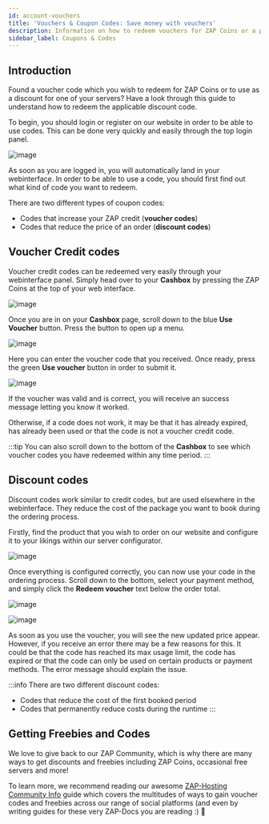 ```yaml
---
id: account-vouchers
title: 'Vouchers & Coupon Codes: Save money with vouchers'
description: Information on how to redeem vouchers for ZAP Coins or a price reduction for servers - ZAP-Hosting.com documentation
sidebar_label: Coupons & Codes
---
```


## Introduction
Found a voucher code which you wish to redeem for ZAP Coins or to use as a discount for one of your servers? Have a look through this guide to understand how to redeem the applicable discount code.

To begin, you should login or register on our website in order to be able to use codes. This can be done very quickly and easily through the top login panel.

![image](https://github.com/zaphosting/docs/assets/42719082/f81bcb46-2129-47c9-ab98-90b746e01fd0)



As soon as you are logged in, you will automatically land in your webinterface. In order to be able to use a code, you should first find out what kind of code you want to redeem.

There are two different types of coupon codes:
- Codes that increase your ZAP credit (**voucher codes**)
- Codes that reduce the price of an order (**discount codes**)

## Voucher Credit codes
Voucher credit codes can be redeemed very easily through your webinterface panel. Simply head over to your **Cashbox** by pressing the ZAP Coins at the top of your web interface.

![image](https://github.com/zaphosting/docs/assets/42719082/e436f9d9-ad85-482a-90fa-03fe6cd6836e)

Once you are in on your **Cashbox** page, scroll down to the blue **Use Voucher** button. Press the button to open up a menu. 

![image](https://github.com/zaphosting/docs/assets/42719082/cee125ff-06b1-460b-a4d9-8c71157c50c4)



Here you can enter the voucher code that you received. Once ready, press the green **Use voucher** button in order to submit it.

![image](https://github.com/zaphosting/docs/assets/42719082/0daa73de-00a6-4079-9e93-c12d9df8f222)




If the voucher was valid and is correct, you will receive an success message letting you know it worked.

Otherwise, if a code does not work, it may be that it has already expired, has already been used or that the code is not a voucher credit code.

:::tip
You can also scroll down to the bottom of the **Cashbox** to see which voucher codes you have redeemed within any time period.
:::



## Discount codes
Discount codes work similar to credit codes, but are used elsewhere in the webinterface. They reduce the cost of the package you want to book during the ordering process.

Firstly, find the product that you wish to order on our website and configure it to your likings within our server configurator.

![image](https://github.com/zaphosting/docs/assets/42719082/93fce0a9-1ff6-4878-9625-6581361324ef)



Once everything is configured correctly, you can now use your code in the ordering process. Scroll down to the bottom, select your payment method, and simply click the **Redeem voucher** text below the order total.

![image](https://github.com/zaphosting/docs/assets/42719082/8e27371d-a9db-4dae-bc52-6861fcbc5598)

![image](https://github.com/zaphosting/docs/assets/42719082/6502ef6a-16bf-4066-a25d-58d312caa0f1)



As soon as you use the voucher, you will see the new updated price appear. However, if you receive an error there may be a few reasons for this. It could be that the code has reached its max usage limit, the code has expired or that the code can only be used on certain products or payment methods. The error message should explain the issue.

:::info
There are two different discount codes: 
- Codes that reduce the cost of the first booked period
- Codes that permanently reduce costs during the runtime
:::

## Getting Freebies and Codes
We love to give back to our ZAP Community, which is why there are many ways to get discounts and freebies including ZAP Coins, occasional free servers and more!

To learn more, we recommend reading our awesome [ZAP-Hosting Community Info](community-info.md) guide which covers the multitudes of ways to gain voucher codes and freebies across our range of social platforms (and even by writing guides for these very ZAP-Docs you are reading :) 💚
